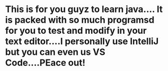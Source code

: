# This is for you guyz to learn java.... It is packed with so much programsd for you to test and modify in your text editor....I personally use IntelliJ but you can even us VS Code....PEace out!
